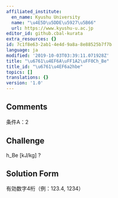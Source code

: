 ```yaml
---
affiliated_institute:
  en_name: Kyushu University
  name: "\u4E5D\u5DDE\u5927\u5B66"
  url: https://www.kyushu-u.ac.jp
editor_id: github.cbal-kurata
extra_resources: {}
id: 7c1f8e63-2ab1-4e4d-9a8a-8e88525b7f7b
language: ja
modified: '2019-10-03T03:39:11.071928Z'
title: "\u6761\u4EF6A\uFF1A2\uFF0Ch_Be"
title_id: "\u6761\u4EF6a2hbe"
topics: []
translations: {}
version: '1.0'
---
```


## Comments
条件A：2

## Challenge
h_Be [kJ/kg] ?

## Solution Form
有効数字4桁（例：123.4,  1234）




